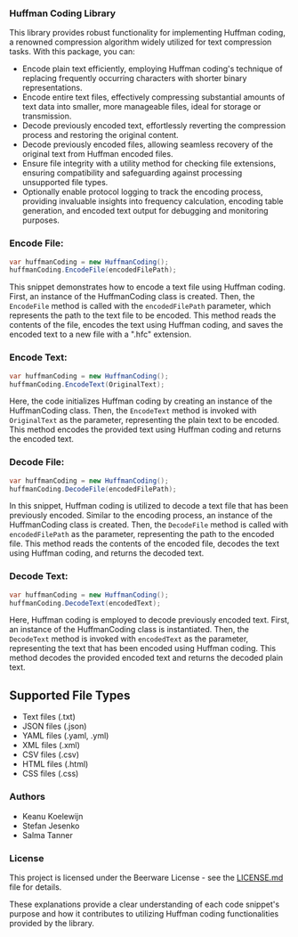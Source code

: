 ### Huffman Coding Library

This library provides robust functionality for implementing Huffman coding, a renowned compression algorithm widely utilized for text compression tasks. With this package, you can:

- Encode plain text efficiently, employing Huffman coding's technique of replacing frequently occurring characters with shorter binary representations.
- Encode entire text files, effectively compressing substantial amounts of text data into smaller, more manageable files, ideal for storage or transmission.
- Decode previously encoded text, effortlessly reverting the compression process and restoring the original content.
- Decode previously encoded files, allowing seamless recovery of the original text from Huffman encoded files.
- Ensure file integrity with a utility method for checking file extensions, ensuring compatibility and safeguarding against processing unsupported file types.
- Optionally enable protocol logging to track the encoding process, providing invaluable insights into frequency calculation, encoding table generation, and encoded text output for debugging and monitoring purposes.

### Encode File:
```csharp
var huffmanCoding = new HuffmanCoding();
huffmanCoding.EncodeFile(encodedFilePath);
```
This snippet demonstrates how to encode a text file using Huffman coding. First, an instance of the HuffmanCoding class is created. Then, the `EncodeFile` method is called with the `encodedFilePath` parameter, which represents the path to the text file to be encoded. This method reads the contents of the file, encodes the text using Huffman coding, and saves the encoded text to a new file with a ".hfc" extension.

### Encode Text:
```csharp
var huffmanCoding = new HuffmanCoding();
huffmanCoding.EncodeText(OriginalText);
```
Here, the code initializes Huffman coding by creating an instance of the HuffmanCoding class. Then, the `EncodeText` method is invoked with `OriginalText` as the parameter, representing the plain text to be encoded. This method encodes the provided text using Huffman coding and returns the encoded text.

### Decode File:
```csharp
var huffmanCoding = new HuffmanCoding();
huffmanCoding.DecodeFile(encodedFilePath);
```
In this snippet, Huffman coding is utilized to decode a text file that has been previously encoded. Similar to the encoding process, an instance of the HuffmanCoding class is created. Then, the `DecodeFile` method is called with `encodedFilePath` as the parameter, representing the path to the encoded file. This method reads the contents of the encoded file, decodes the text using Huffman coding, and returns the decoded text.

### Decode Text:
```csharp
var huffmanCoding = new HuffmanCoding();
huffmanCoding.DecodeText(encodedText);
```
Here, Huffman coding is employed to decode previously encoded text. First, an instance of the HuffmanCoding class is instantiated. Then, the `DecodeText` method is invoked with `encodedText` as the parameter, representing the text that has been encoded using Huffman coding. This method decodes the provided encoded text and returns the decoded plain text.

## Supported File Types

- Text files (.txt)
- JSON files (.json)
- YAML files (.yaml, .yml)
- XML files (.xml)
- CSV files (.csv)
- HTML files (.html)
- CSS files (.css)

### Authors

- Keanu Koelewijn
- Stefan Jesenko
- Salma Tanner

### License

This project is licensed under the Beerware License - see the [LICENSE.md](LICENSE) file for details.

These explanations provide a clear understanding of each code snippet's purpose and how it contributes to utilizing Huffman coding functionalities provided by the library.
